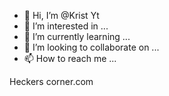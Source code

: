 - 👋 Hi, I’m @Krist Yt
- 👀 I’m interested in ...
- 🌱 I’m currently learning ...
- 💞️ I’m looking to collaborate on ...
- 📫 How to reach me ...

<!---
Achuuyir/Achuuyir is a ✨ special ✨ repository because its `README.md` (this file) appears on your GitHub profile.
You can click the Preview link to take a look at your changes.
---> Heckers corner.com
